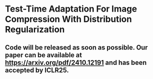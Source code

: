 # Test-Time Adaptation For Image Compression With Distribution Regularization
## Code will be released as soon as possible. Our paper can be available at https://arxiv.org/pdf/2410.12191 and has been accepted by ICLR25.
